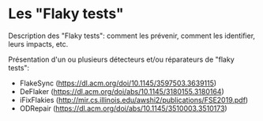 # Les "Flaky tests"

Description des "Flaky tests": comment les prévenir, comment les identifier, leurs impacts, etc.

Présentation d'un ou plusieurs détecteurs et/ou réparateurs de "flaky tests":
- FlakeSync (https://dl.acm.org/doi/10.1145/3597503.3639115)
- DeFlaker (https://dl.acm.org/doi/abs/10.1145/3180155.3180164)
- iFixFlakies (http://mir.cs.illinois.edu/awshi2/publications/FSE2019.pdf)
- ODRepair (https://dl.acm.org/doi/abs/10.1145/3510003.3510173)
